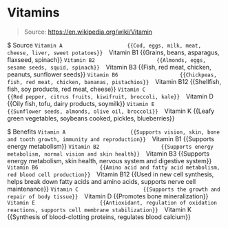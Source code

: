 # Vitamins

> Source: https://en.wikipedia.org/wiki/Vitamin

$ Source
    `Vitamin A                     {{Cod, eggs, milk, meat, cheese, liver, sweet potatoes}} 
    `Vitamin B1                    {{Grains, beans, asparagus, flaxseed, spinach}} 
    `Vitamin B2                    {{Almonds, eggs, sesame seeds, squid, spinach}} 
    `Vitamin B3                    {{Fish, red meat, chicken, peanuts, sunflower seeds}} 
    `Vitamin B6                    {{Chickpeas, fish, red meat, chicken, bananas, pistachios}} 
    `Vitamin B12                   {{Shellfish, fish, soy products, red meat, cheese}} 
    `Vitamin C                     {{Red pepper, citrus fruits, kiwifruit, broccoli, kale}} 
    `Vitamin D                     {{Oily fish, tofu, dairy products, soymilk}} 
    `Vitamin E                     {{Sunflower seeds, almonds, olive oil, broccoli}} 
    `Vitamin K                     {{Leafy green vegetables, soybeans cooked, pickles, blueberries}} 

$ Benefits
    `Vitamin A                     {{Supports vision, skin, bone and tooth growth, immunity and reproduction}} 
    `Vitamin B1                    {{Supports energy metabolism}} 
    `Vitamin B2                    {{Supports energy metabolism, normal vision and skin health}} 
    `Vitamin B3                    {{Supports energy metabolism, skin health, nervous system and digestive system}} 
    `Vitamin B6                    {{Amino acid and fatty acid metabolism, red blood cell production}} 
    `Vitamin B12                   {{Used in new cell synthesis, helps break down fatty acids and amino acids, supports nerve cell maintenance}} 
    `Vitamin C                     {{Supports the growth and repair of body tissue}} 
    `Vitamin D                     {{Promotes bone mineralization}} 
    `Vitamin E                     {{Antioxidant, regulation of oxidation reactions, supports cell membrane stabilization}} 
    `Vitamin K                     {{Synthesis of blood-clotting proteins, regulates blood calcium}} 

